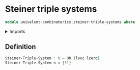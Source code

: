 # Steiner triple systems

```agda
module univalent-combinatorics.steiner-triple-systems where
```

<details><summary>Imports</summary>

```agda
open import elementary-number-theory.natural-numbers

open import foundation.universe-levels

open import univalent-combinatorics.steiner-systems
```

</details>

## Definition

```agda
Steiner-Triple-System : ℕ → UU (lsuc lzero)
Steiner-Triple-System n = {!!}
```
